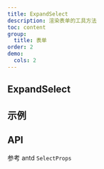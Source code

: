 ```yaml
---
title: ExpandSelect
description: 渲染表单的工具方法
toc: content
group:
  title: 表单
order: 2
demo:
  cols: 2
---
```


## ExpandSelect

## 示例

<code src='./demo/index.tsx'></code>

## API

参考 antd `SelectProps`
